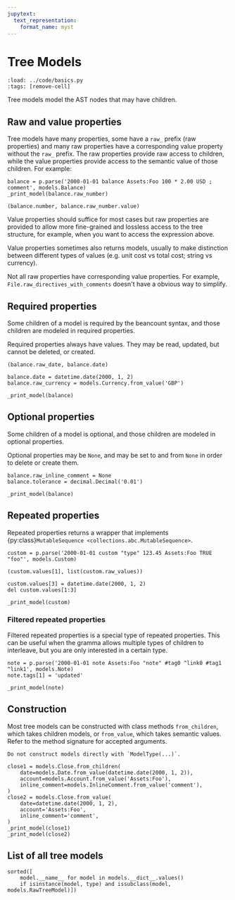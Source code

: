 ```yaml
---
jupytext:
  text_representation:
    format_name: myst
---
```


# Tree Models

```{code-cell} python
:load: ../code/basics.py
:tags: [remove-cell]
```

Tree models model the AST nodes that may have children.

## Raw and value properties

Tree models have many properties, some have a `raw_` prefix (raw properties) and many raw properties have a corresponding value property without the `raw_` prefix. The raw properties provide raw access to children, while the value properties provide access to the semantic value of those children. For example:

```{code-cell} python
balance = p.parse('2000-01-01 balance Assets:Foo 100 * 2.00 USD ; comment', models.Balance)
_print_model(balance.raw_number)
```

```{code-cell} python
(balance.number, balance.raw_number.value)
```

Value properties should suffice for most cases but raw properties are provided to allow more fine-grained and lossless access to the tree structure, for example, when you want to access the expression above.

Value properties sometimes also returns models, usually to make distinction between different types of values (e.g. unit cost vs total cost; string vs currency).

Not all raw properties have corresponding value properties. For example, `File.raw_directives_with_comments` doesn't have a obvious way to simplify.

## Required properties

Some children of a model is required by the beancount syntax, and those children are modeled in required properties.

Required properties always have values. They may be read, updated, but cannot be deleted, or created.

```{code-cell} python
(balance.raw_date, balance.date)
```

```{code-cell} python
balance.date = datetime.date(2000, 1, 2)
balance.raw_currency = models.Currency.from_value('GBP')

_print_model(balance)
```

## Optional properties

Some children of a model is optional, and those children are modeled in optional properties.

Optional properties may be `None`, and may be set to and from `None` in order to delete or create them.

```{code-cell} python
balance.raw_inline_comment = None
balance.tolerance = decimal.Decimal('0.01')

_print_model(balance)
```

## Repeated properties

Repeated properties returns a wrapper that implements {py:class}`MutableSequence <collections.abc.MutableSequence>`.

```{code-cell} python
custom = p.parse('2000-01-01 custom "type" 123.45 Assets:Foo TRUE "foo"', models.Custom)

(custom.values[1], list(custom.raw_values))
```

```{code-cell} python
custom.values[3] = datetime.date(2000, 1, 2)
del custom.values[1:3]

_print_model(custom)
```

### Filtered repeated properties

Filtered repeated properties is a special type of repeated properties. This can be useful when the gramma allows multiple types of children to interleave, but you are only interested in a certain type.

```{code-cell} python
note = p.parse('2000-01-01 note Assets:Foo "note" #tag0 ^link0 #tag1 ^link1', models.Note)
note.tags[1] = 'updated'

_print_model(note)
```

## Construction

Most tree models can be constructed with class methods `from_children`, which takes children models, or `from_value`, which takes semantic values. Refer to the method signature for accepted arguments.

```{warning}
Do not construct models directly with `ModelType(...)`.
```

```{code-cell} python
close1 = models.Close.from_children(
    date=models.Date.from_value(datetime.date(2000, 1, 2)),
    account=models.Account.from_value('Assets:Foo'),
    inline_comment=models.InlineComment.from_value('comment'),
)
close2 = models.Close.from_value(
    date=datetime.date(2000, 1, 2),
    account='Assets:Foo',
    inline_comment='comment',
)
_print_model(close1)
_print_model(close2)
```

## List of all tree models

```{code-cell} python
sorted([
    model.__name__ for model in models.__dict__.values()
    if isinstance(model, type) and issubclass(model, models.RawTreeModel)])
```
